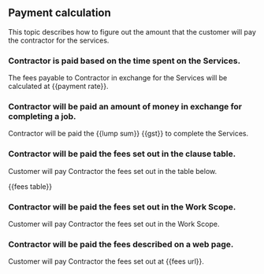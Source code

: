 ## Payment calculation

This topic describes how to figure out the amount that the customer will pay the contractor for the services.

### Contractor is paid based on the time spent on the Services.

The fees payable to Contractor in exchange for the Services will be calculated at {{payment rate}}.

### Contractor will be paid an amount of money in exchange for completing a job.

Contractor will be paid the {{lump sum}} {{gst}} to complete the Services.

### Contractor will be paid the fees set out in the clause table.

Customer will pay Contractor the fees set out in the table below.

{{fees table}}

### Contractor will be paid the fees set out in the Work Scope.

Customer will pay Contractor the fees set out in the Work Scope.

### Contractor will be paid the fees described on a web page.

Customer will pay Contractor the fees set out at {{fees url}}.
